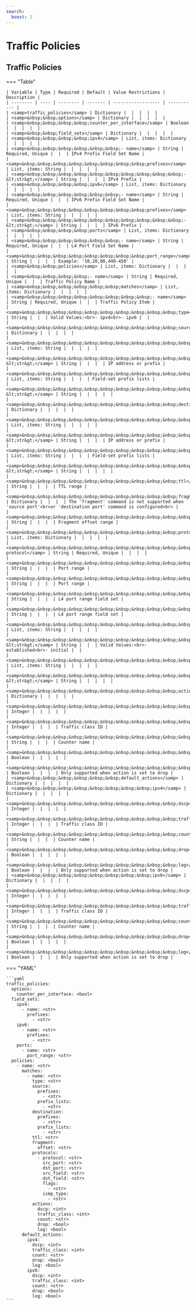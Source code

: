 ```yaml
---
search:
  boost: 2
---
```


# Traffic Policies

## Traffic Policies

=== "Table"

    | Variable | Type | Required | Default | Value Restrictions | Description |
    | -------- | ---- | -------- | ------- | ------------------ | ----------- |
    | <samp>traffic_policies</samp> | Dictionary |  |  |  |  |
    | <samp>&nbsp;&nbsp;options</samp> | Dictionary |  |  |  |  |
    | <samp>&nbsp;&nbsp;&nbsp;&nbsp;counter_per_interface</samp> | Boolean |  |  |  |  |
    | <samp>&nbsp;&nbsp;field_sets</samp> | Dictionary |  |  |  |  |
    | <samp>&nbsp;&nbsp;&nbsp;&nbsp;ipv4</samp> | List, items: Dictionary |  |  |  |  |
    | <samp>&nbsp;&nbsp;&nbsp;&nbsp;&nbsp;&nbsp;- name</samp> | String | Required, Unique |  |  | IPv4 Prefix Field Set Name |
    | <samp>&nbsp;&nbsp;&nbsp;&nbsp;&nbsp;&nbsp;&nbsp;&nbsp;prefixes</samp> | List, items: String |  |  |  |  |
    | <samp>&nbsp;&nbsp;&nbsp;&nbsp;&nbsp;&nbsp;&nbsp;&nbsp;&nbsp;&nbsp;- &lt;str&gt;</samp> | String |  |  |  | IPv4 Prefix |
    | <samp>&nbsp;&nbsp;&nbsp;&nbsp;ipv6</samp> | List, items: Dictionary |  |  |  |  |
    | <samp>&nbsp;&nbsp;&nbsp;&nbsp;&nbsp;&nbsp;- name</samp> | String | Required, Unique |  |  | IPv6 Prefix Field Set Name |
    | <samp>&nbsp;&nbsp;&nbsp;&nbsp;&nbsp;&nbsp;&nbsp;&nbsp;prefixes</samp> | List, items: String |  |  |  |  |
    | <samp>&nbsp;&nbsp;&nbsp;&nbsp;&nbsp;&nbsp;&nbsp;&nbsp;&nbsp;&nbsp;- &lt;str&gt;</samp> | String |  |  |  | IPv6 Prefix |
    | <samp>&nbsp;&nbsp;&nbsp;&nbsp;ports</samp> | List, items: Dictionary |  |  |  |  |
    | <samp>&nbsp;&nbsp;&nbsp;&nbsp;&nbsp;&nbsp;- name</samp> | String | Required, Unique |  |  | L4 Port Field Set Name |
    | <samp>&nbsp;&nbsp;&nbsp;&nbsp;&nbsp;&nbsp;&nbsp;&nbsp;port_range</samp> | String |  |  |  | Example: '10,20,80,440-450' |
    | <samp>&nbsp;&nbsp;policies</samp> | List, items: Dictionary |  |  |  |  |
    | <samp>&nbsp;&nbsp;&nbsp;&nbsp;- name</samp> | String | Required, Unique |  |  | Traffic Policy Name |
    | <samp>&nbsp;&nbsp;&nbsp;&nbsp;&nbsp;&nbsp;matches</samp> | List, items: Dictionary |  |  |  |  |
    | <samp>&nbsp;&nbsp;&nbsp;&nbsp;&nbsp;&nbsp;&nbsp;&nbsp;- name</samp> | String | Required, Unique |  |  | Traffic Policy Item |
    | <samp>&nbsp;&nbsp;&nbsp;&nbsp;&nbsp;&nbsp;&nbsp;&nbsp;&nbsp;&nbsp;type</samp> | String |  |  | Valid Values:<br>- ipv4<br>- ipv6 |  |
    | <samp>&nbsp;&nbsp;&nbsp;&nbsp;&nbsp;&nbsp;&nbsp;&nbsp;&nbsp;&nbsp;source</samp> | Dictionary |  |  |  |  |
    | <samp>&nbsp;&nbsp;&nbsp;&nbsp;&nbsp;&nbsp;&nbsp;&nbsp;&nbsp;&nbsp;&nbsp;&nbsp;prefixes</samp> | List, items: String |  |  |  |  |
    | <samp>&nbsp;&nbsp;&nbsp;&nbsp;&nbsp;&nbsp;&nbsp;&nbsp;&nbsp;&nbsp;&nbsp;&nbsp;&nbsp;&nbsp;- &lt;str&gt;</samp> | String |  |  |  | IP address or prefix |
    | <samp>&nbsp;&nbsp;&nbsp;&nbsp;&nbsp;&nbsp;&nbsp;&nbsp;&nbsp;&nbsp;&nbsp;&nbsp;prefix_lists</samp> | List, items: String |  |  |  | Field-set prefix lists |
    | <samp>&nbsp;&nbsp;&nbsp;&nbsp;&nbsp;&nbsp;&nbsp;&nbsp;&nbsp;&nbsp;&nbsp;&nbsp;&nbsp;&nbsp;- &lt;str&gt;</samp> | String |  |  |  |  |
    | <samp>&nbsp;&nbsp;&nbsp;&nbsp;&nbsp;&nbsp;&nbsp;&nbsp;&nbsp;&nbsp;destination</samp> | Dictionary |  |  |  |  |
    | <samp>&nbsp;&nbsp;&nbsp;&nbsp;&nbsp;&nbsp;&nbsp;&nbsp;&nbsp;&nbsp;&nbsp;&nbsp;prefixes</samp> | List, items: String |  |  |  |  |
    | <samp>&nbsp;&nbsp;&nbsp;&nbsp;&nbsp;&nbsp;&nbsp;&nbsp;&nbsp;&nbsp;&nbsp;&nbsp;&nbsp;&nbsp;- &lt;str&gt;</samp> | String |  |  |  | IP address or prefix |
    | <samp>&nbsp;&nbsp;&nbsp;&nbsp;&nbsp;&nbsp;&nbsp;&nbsp;&nbsp;&nbsp;&nbsp;&nbsp;prefix_lists</samp> | List, items: String |  |  |  | Field-set prefix lists |
    | <samp>&nbsp;&nbsp;&nbsp;&nbsp;&nbsp;&nbsp;&nbsp;&nbsp;&nbsp;&nbsp;&nbsp;&nbsp;&nbsp;&nbsp;- &lt;str&gt;</samp> | String |  |  |  |  |
    | <samp>&nbsp;&nbsp;&nbsp;&nbsp;&nbsp;&nbsp;&nbsp;&nbsp;&nbsp;&nbsp;ttl</samp> | String |  |  |  | TTL range |
    | <samp>&nbsp;&nbsp;&nbsp;&nbsp;&nbsp;&nbsp;&nbsp;&nbsp;&nbsp;&nbsp;fragment</samp> | Dictionary |  |  |  | The 'fragment' command is not supported when 'source port'<br>or 'destination port' command is configured<br> |
    | <samp>&nbsp;&nbsp;&nbsp;&nbsp;&nbsp;&nbsp;&nbsp;&nbsp;&nbsp;&nbsp;&nbsp;&nbsp;offset</samp> | String |  |  |  | Fragment offset range |
    | <samp>&nbsp;&nbsp;&nbsp;&nbsp;&nbsp;&nbsp;&nbsp;&nbsp;&nbsp;&nbsp;protocols</samp> | List, items: Dictionary |  |  |  |  |
    | <samp>&nbsp;&nbsp;&nbsp;&nbsp;&nbsp;&nbsp;&nbsp;&nbsp;&nbsp;&nbsp;&nbsp;&nbsp;- protocol</samp> | String | Required, Unique |  |  |  |
    | <samp>&nbsp;&nbsp;&nbsp;&nbsp;&nbsp;&nbsp;&nbsp;&nbsp;&nbsp;&nbsp;&nbsp;&nbsp;&nbsp;&nbsp;src_port</samp> | String |  |  |  | Port range |
    | <samp>&nbsp;&nbsp;&nbsp;&nbsp;&nbsp;&nbsp;&nbsp;&nbsp;&nbsp;&nbsp;&nbsp;&nbsp;&nbsp;&nbsp;dst_port</samp> | String |  |  |  | Port range |
    | <samp>&nbsp;&nbsp;&nbsp;&nbsp;&nbsp;&nbsp;&nbsp;&nbsp;&nbsp;&nbsp;&nbsp;&nbsp;&nbsp;&nbsp;src_field</samp> | String |  |  |  | L4 port range field set |
    | <samp>&nbsp;&nbsp;&nbsp;&nbsp;&nbsp;&nbsp;&nbsp;&nbsp;&nbsp;&nbsp;&nbsp;&nbsp;&nbsp;&nbsp;dst_field</samp> | String |  |  |  | L4 port range field set |
    | <samp>&nbsp;&nbsp;&nbsp;&nbsp;&nbsp;&nbsp;&nbsp;&nbsp;&nbsp;&nbsp;&nbsp;&nbsp;&nbsp;&nbsp;flags</samp> | List, items: String |  |  |  |  |
    | <samp>&nbsp;&nbsp;&nbsp;&nbsp;&nbsp;&nbsp;&nbsp;&nbsp;&nbsp;&nbsp;&nbsp;&nbsp;&nbsp;&nbsp;&nbsp;&nbsp;- &lt;str&gt;</samp> | String |  |  | Valid Values:<br>- established<br>- initial |  |
    | <samp>&nbsp;&nbsp;&nbsp;&nbsp;&nbsp;&nbsp;&nbsp;&nbsp;&nbsp;&nbsp;&nbsp;&nbsp;&nbsp;&nbsp;icmp_type</samp> | List, items: String |  |  |  |  |
    | <samp>&nbsp;&nbsp;&nbsp;&nbsp;&nbsp;&nbsp;&nbsp;&nbsp;&nbsp;&nbsp;&nbsp;&nbsp;&nbsp;&nbsp;&nbsp;&nbsp;- &lt;str&gt;</samp> | String |  |  |  |  |
    | <samp>&nbsp;&nbsp;&nbsp;&nbsp;&nbsp;&nbsp;&nbsp;&nbsp;&nbsp;&nbsp;actions</samp> | Dictionary |  |  |  |  |
    | <samp>&nbsp;&nbsp;&nbsp;&nbsp;&nbsp;&nbsp;&nbsp;&nbsp;&nbsp;&nbsp;&nbsp;&nbsp;dscp</samp> | Integer |  |  |  |  |
    | <samp>&nbsp;&nbsp;&nbsp;&nbsp;&nbsp;&nbsp;&nbsp;&nbsp;&nbsp;&nbsp;&nbsp;&nbsp;traffic_class</samp> | Integer |  |  |  | Traffic class ID |
    | <samp>&nbsp;&nbsp;&nbsp;&nbsp;&nbsp;&nbsp;&nbsp;&nbsp;&nbsp;&nbsp;&nbsp;&nbsp;count</samp> | String |  |  |  | Counter name |
    | <samp>&nbsp;&nbsp;&nbsp;&nbsp;&nbsp;&nbsp;&nbsp;&nbsp;&nbsp;&nbsp;&nbsp;&nbsp;drop</samp> | Boolean |  |  |  |  |
    | <samp>&nbsp;&nbsp;&nbsp;&nbsp;&nbsp;&nbsp;&nbsp;&nbsp;&nbsp;&nbsp;&nbsp;&nbsp;log</samp> | Boolean |  |  |  | Only supported when action is set to drop |
    | <samp>&nbsp;&nbsp;&nbsp;&nbsp;&nbsp;&nbsp;default_actions</samp> | Dictionary |  |  |  |  |
    | <samp>&nbsp;&nbsp;&nbsp;&nbsp;&nbsp;&nbsp;&nbsp;&nbsp;ipv4</samp> | Dictionary |  |  |  |  |
    | <samp>&nbsp;&nbsp;&nbsp;&nbsp;&nbsp;&nbsp;&nbsp;&nbsp;&nbsp;&nbsp;dscp</samp> | Integer |  |  |  |  |
    | <samp>&nbsp;&nbsp;&nbsp;&nbsp;&nbsp;&nbsp;&nbsp;&nbsp;&nbsp;&nbsp;traffic_class</samp> | Integer |  |  |  | Traffic class ID |
    | <samp>&nbsp;&nbsp;&nbsp;&nbsp;&nbsp;&nbsp;&nbsp;&nbsp;&nbsp;&nbsp;count</samp> | String |  |  |  | Counter name |
    | <samp>&nbsp;&nbsp;&nbsp;&nbsp;&nbsp;&nbsp;&nbsp;&nbsp;&nbsp;&nbsp;drop</samp> | Boolean |  |  |  |  |
    | <samp>&nbsp;&nbsp;&nbsp;&nbsp;&nbsp;&nbsp;&nbsp;&nbsp;&nbsp;&nbsp;log</samp> | Boolean |  |  |  | Only supported when action is set to drop |
    | <samp>&nbsp;&nbsp;&nbsp;&nbsp;&nbsp;&nbsp;&nbsp;&nbsp;ipv6</samp> | Dictionary |  |  |  |  |
    | <samp>&nbsp;&nbsp;&nbsp;&nbsp;&nbsp;&nbsp;&nbsp;&nbsp;&nbsp;&nbsp;dscp</samp> | Integer |  |  |  |  |
    | <samp>&nbsp;&nbsp;&nbsp;&nbsp;&nbsp;&nbsp;&nbsp;&nbsp;&nbsp;&nbsp;traffic_class</samp> | Integer |  |  |  | Traffic class ID |
    | <samp>&nbsp;&nbsp;&nbsp;&nbsp;&nbsp;&nbsp;&nbsp;&nbsp;&nbsp;&nbsp;count</samp> | String |  |  |  | Counter name |
    | <samp>&nbsp;&nbsp;&nbsp;&nbsp;&nbsp;&nbsp;&nbsp;&nbsp;&nbsp;&nbsp;drop</samp> | Boolean |  |  |  |  |
    | <samp>&nbsp;&nbsp;&nbsp;&nbsp;&nbsp;&nbsp;&nbsp;&nbsp;&nbsp;&nbsp;log</samp> | Boolean |  |  |  | Only supported when action is set to drop |

=== "YAML"

    ```yaml
    traffic_policies:
      options:
        counter_per_interface: <bool>
      field_sets:
        ipv4:
          - name: <str>
            prefixes:
              - <str>
        ipv6:
          - name: <str>
            prefixes:
              - <str>
        ports:
          - name: <str>
            port_range: <str>
      policies:
        - name: <str>
          matches:
            - name: <str>
              type: <str>
              source:
                prefixes:
                  - <str>
                prefix_lists:
                  - <str>
              destination:
                prefixes:
                  - <str>
                prefix_lists:
                  - <str>
              ttl: <str>
              fragment:
                offset: <str>
              protocols:
                - protocol: <str>
                  src_port: <str>
                  dst_port: <str>
                  src_field: <str>
                  dst_field: <str>
                  flags:
                    - <str>
                  icmp_type:
                    - <str>
              actions:
                dscp: <int>
                traffic_class: <int>
                count: <str>
                drop: <bool>
                log: <bool>
          default_actions:
            ipv4:
              dscp: <int>
              traffic_class: <int>
              count: <str>
              drop: <bool>
              log: <bool>
            ipv6:
              dscp: <int>
              traffic_class: <int>
              count: <str>
              drop: <bool>
              log: <bool>
    ```
